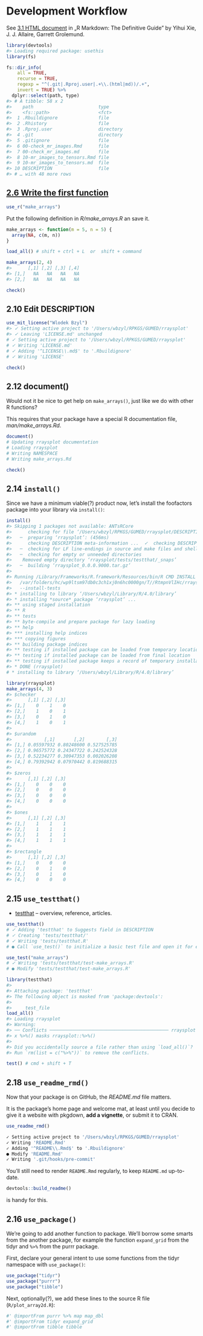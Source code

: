 
# Development Workflow

See [3.1 HTML
document](https://bookdown.org/yihui/rmarkdown/html-document.html) in „R
Markdown: The Definitive Guide” by Yihui Xie, J. J. Allaire, Garrett
Grolemund.

``` r
library(devtools)
#> Loading required package: usethis
library(fs)
```

``` r
fs::dir_info(
    all = TRUE,
    recurse = TRUE,
    regexp = "^(.git|.Rproj.user|.+\\.(html|md))/.+",
    invert = TRUE) %>% 
  dplyr::select(path, type)
#> # A tibble: 58 x 2
#>    path                        type     
#>    <fs::path>                  <fct>    
#>  1 .Rbuildignore               file     
#>  2 .Rhistory                   file     
#>  3 .Rproj.user                 directory
#>  4 .git                        directory
#>  5 .gitignore                  file     
#>  6 00-check_mr_images.Rmd      file     
#>  7 00-check_mr_images.md       file     
#>  8 10-mr_images_to_tensors.Rmd file     
#>  9 10-mr_images_to_tensors.md  file     
#> 10 DESCRIPTION                 file     
#> # … with 48 more rows
```

## [2.6 Write the first function](https://r-pkgs.org/whole-game.html#write-the-first-function)

``` r
use_r("make_arrays")
```

Put the following definition in *R/make\_arrays.R* an save it.

``` r
make_arrays <- function(m = 5, n = 5) {
  array(NA, c(m, n))
}
```

``` r
load_all() # shift + ctrl + L  or  shift + command

make_arrays(2, 4)
#>      [,1] [,2] [,3] [,4]
#> [1,]   NA   NA   NA   NA
#> [2,]   NA   NA   NA   NA
```

``` r
check()
```

## 2.10 Edit DESCRIPTION

``` r
use_mit_license("Wlodek Bzyl")
#> ✓ Setting active project to '/Users/wbzyl/RPKGS/GUMED/rraysplot'
#> ✓ Leaving 'LICENSE.md' unchanged
# ✓ Setting active project to '/Users/wbzyl/RPKGS/GUMED/rraysplot'
# ✓ Writing 'LICENSE.md'
# ✓ Adding '^LICENSE\\.md$' to '.Rbuildignore'
# ✓ Writing 'LICENSE'
```

``` r
check()
```

## 2.12 document()

Would not it be nice to get help on `make_arrays()`, just like we do
with other R functions?

This requires that your package have a special R documentation file,
*man/make\_arrays.Rd*.

``` r
document()
# Updating rraysplot documentation
# Loading rraysplot
# Writing NAMESPACE
# Writing make_arrays.Rd
```

``` r
check()
```

## 2.14 `install()`

Since we have a minimum viable(?) product now, let’s install the
foofactors package into your library via `install()`:

``` r
install()
#> Skipping 1 packages not available: ANTsRCore
#>      checking for file ‘/Users/wbzyl/RPKGS/GUMED/rraysplot/DESCRIPTION’ ...  ✓  checking for file ‘/Users/wbzyl/RPKGS/GUMED/rraysplot/DESCRIPTION’
#>   ─  preparing ‘rraysplot’: (456ms)
#>      checking DESCRIPTION meta-information ...  ✓  checking DESCRIPTION meta-information
#>   ─  checking for LF line-endings in source and make files and shell scripts
#>   ─  checking for empty or unneeded directories
#>    Removed empty directory ‘rraysplot/tests/testthat/_snaps’
#>   ─  building ‘rraysplot_0.0.0.9000.tar.gz’
#>      
#> Running /Library/Frameworks/R.framework/Resources/bin/R CMD INSTALL \
#>   /var/folders/hc/wp9ltsm97db0c3ch1xj0n6hc0000gn/T//RtmpnVlIHc/rraysplot_0.0.0.9000.tar.gz \
#>   --install-tests 
#> * installing to library ‘/Users/wbzyl/Library/R/4.0/library’
#> * installing *source* package ‘rraysplot’ ...
#> ** using staged installation
#> ** R
#> ** tests
#> ** byte-compile and prepare package for lazy loading
#> ** help
#> *** installing help indices
#> *** copying figures
#> ** building package indices
#> ** testing if installed package can be loaded from temporary location
#> ** testing if installed package can be loaded from final location
#> ** testing if installed package keeps a record of temporary installation path
#> * DONE (rraysplot)
# * installing to library ‘/Users/wbzyl/Library/R/4.0/library’
```

``` r
library(rraysplot)
make_arrays(4, 3)
#> $checker
#>      [,1] [,2] [,3]
#> [1,]    0    1    0
#> [2,]    1    0    1
#> [3,]    0    1    0
#> [4,]    1    0    1
#> 
#> $urandom
#>            [,1]       [,2]        [,3]
#> [1,] 0.05597932 0.80248600 0.527525785
#> [2,] 0.96575772 0.24347722 0.242524328
#> [3,] 0.52234277 0.30947353 0.002026208
#> [4,] 0.79392942 0.07970442 0.819688315
#> 
#> $zeros
#>      [,1] [,2] [,3]
#> [1,]    0    0    0
#> [2,]    0    0    0
#> [3,]    0    0    0
#> [4,]    0    0    0
#> 
#> $ones
#>      [,1] [,2] [,3]
#> [1,]    1    1    1
#> [2,]    1    1    1
#> [3,]    1    1    1
#> [4,]    1    1    1
#> 
#> $rectangle
#>      [,1] [,2] [,3]
#> [1,]    0    0    0
#> [2,]    0    1    0
#> [3,]    0    1    0
#> [4,]    0    0    0
```

## 2.15 `use_testthat()`

-   [testthat](https://testthat.r-lib.org) – overview, reference,
    articles.

``` r
use_testthat()
# ✓ Adding 'testthat' to Suggests field in DESCRIPTION
# ✓ Creating 'tests/testthat/'
# ✓ Writing 'tests/testthat.R'
# ● Call `use_test()` to initialize a basic test file and open it for editing.
```

``` r
use_test("make_arrays")
# ✓ Writing 'tests/testthat/test-make_arrays.R'
# ● Modify 'tests/testthat/test-make_arrays.R'
```

``` r
library(testthat)
#> 
#> Attaching package: 'testthat'
#> The following object is masked from 'package:devtools':
#> 
#>     test_file
load_all()
#> Loading rraysplot
#> Warning: 
#> ── Conflicts ──────────────────────────────────────────── rraysplot conflicts ──
#> x %>%() masks rraysplot::%>%()
#> 
#> Did you accidentally source a file rather than using `load_all()`?
#> Run `rm(list = c("%>%"))` to remove the conflicts.
```

``` r
test() # cmd + shift + T
```

## 2.18 `use_readme_rmd()`

Now that your package is on GitHub, the *README.md* file matters.

It is the package’s home page and welcome mat, at least until you decide
to give it a website with pkgdown, **add a vignette**, or submit it to
CRAN.

``` r
use_readme_rmd()

✓ Setting active project to '/Users/wbzyl/RPKGS/GUMED/rraysplot'
✓ Writing 'README.Rmd'
✓ Adding '^README\\.Rmd$' to '.Rbuildignore'
● Modify 'README.Rmd'
✓ Writing '.git/hooks/pre-commit'
```

You’ll still need to render `README.Rmd` regularly, to keep `README.md`
up-to-date.

``` r
devtools::build_readme()
```

is handy for this.

## 2.16 `use_package()`

We’re going to add another function to package. We’ll borrow some smarts
from the another package, for example the function `expand_grid` from
the tidyr and `%>%` from the purrr package.

First, declare your general intent to use some functions from the tidyr
namespace with `use_package()`:

``` r
use_package("tidyr")
use_package("purrr")
use_package("tibble")
```

Next, optionally(?), we add these lines to the source R file
(`R/plot_array2d.R`):

``` r
#' @importFrom purrr %>% map map_dbl
#' @importFrom tidyr expand_grid
#' @importFrom tibble tibble
```
